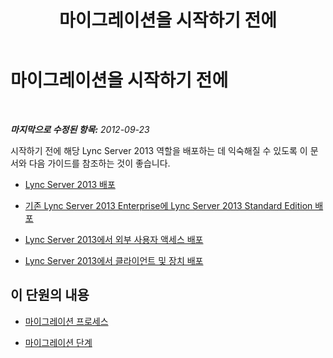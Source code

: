 ﻿---
title: 마이그레이션을 시작하기 전에
TOCTitle: 마이그레이션을 시작하기 전에
ms:assetid: 035e38f7-eb75-4e2f-9f3a-c9f942b0a55b
ms:mtpsurl: https://technet.microsoft.com/ko-kr/library/JJ204634(v=OCS.15)
ms:contentKeyID: 49302643
ms.date: 08/10/2015
mtps_version: v=OCS.15
ms.translationtype: HT
---

# 마이그레이션을 시작하기 전에

 

_**마지막으로 수정된 항목:** 2012-09-23_

시작하기 전에 해당 Lync Server 2013 역할을 배포하는 데 익숙해질 수 있도록 이 문서와 다음 가이드를 참조하는 것이 좋습니다.

  - [Lync Server 2013 배포](lync-server-2013-deploying-lync-server.md)

  - [기존 Lync Server 2013 Enterprise에 Lync Server 2013 Standard Edition 배포](lync-server-2013-deploying-lync-server-2013-standard-edition-into-an-existing-lync-server-2013-enterprise.md)

  - [Lync Server 2013에서 외부 사용자 액세스 배포](lync-server-2013-deploying-external-user-access.md)

  - [Lync Server 2013에서 클라이언트 및 장치 배포](lync-server-2013-deploying-clients-and-devices.md)

## 이 단원의 내용

  - [마이그레이션 프로세스](migration-process.md)

  - [마이그레이션 단계](migration-phases.md)

